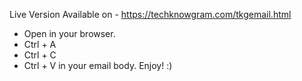 Live Version Available on - https://techknowgram.com/tkgemail.html<br>
- Open in your browser.
- Ctrl + A
- Ctrl + C
- Ctrl + V in your email body. Enjoy! :)

